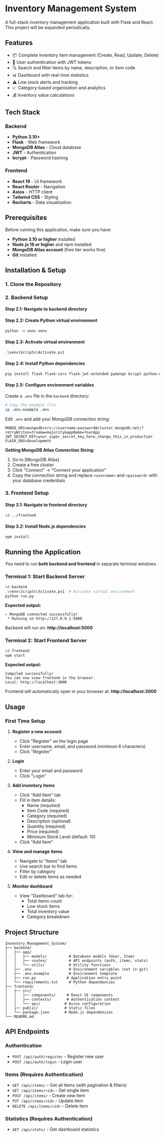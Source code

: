 # Inventory Management System

A full-stack inventory management application built with Flask and React.
This project will be expanded periodically.

## Features

- 📦 Complete inventory item management (Create, Read, Update, Delete)
- 🔐 User authentication with JWT tokens
- 🔍 Search and filter items by name, description, or item code
- 📊 Dashboard with real-time statistics
- ⚠️ Low stock alerts and tracking
- 📈 Category-based organization and analytics
- 💰 Inventory value calculations

## Tech Stack

### Backend
- **Python 3.10+**
- **Flask** - Web framework
- **MongoDB Atlas** - Cloud database
- **JWT** - Authentication
- **bcrypt** - Password hashing

### Frontend
- **React 19** - UI framework
- **React Router** - Navigation
- **Axios** - HTTP client
- **Tailwind CSS** - Styling
- **Recharts** - Data visualization

## Prerequisites

Before running this application, make sure you have:

- **Python 3.10 or higher** installed
- **Node.js 16 or higher** and npm installed
- **MongoDB Atlas account** (free tier works fine)
- **Git** installed

## Installation & Setup

### 1. Clone the Repository

### 2. Backend Setup

#### Step 2.1: Navigate to backend directory

#### Step 2.2: Create Python virtual environment
```bash
python -m venv venv
```

#### Step 2.3: Activate virtual environment
```powershell
.\venv\Scripts\Activate.ps1
```

#### Step 2.4: Install Python dependencies
```bash
pip install flask flask-cors flask-jwt-extended pymongo bcrypt python-dotenv
```

#### Step 2.5: Configure environment variables

Create a `.env` file in the `backend` directory:

```bash
# Copy the example file
cp .env.example .env
```

Edit `.env` and add your MongoDB connection string:

```env
MONGO_URI=mongodb+srv://username:password@cluster.mongodb.net/?retryWrites=true&w=majority&appName=YourApp
JWT_SECRET_KEY=your_super_secret_key_here_change_this_in_production
FLASK_ENV=development
```

**Getting MongoDB Atlas Connection String:**
1. Go to [MongoDB Atlas]
2. Create a free cluster
3. Click "Connect" → "Connect your application"
4. Copy the connection string and replace `<username>` and `<password>` with your database credentials

### 3. Frontend Setup

#### Step 3.1: Navigate to frontend directory
```bash
cd ../frontend
```

#### Step 3.2: Install Node.js dependencies
```bash
npm install
```

## Running the Application

You need to run **both backend and frontend** in separate terminal windows.

### Terminal 1: Start Backend Server

```bash
cd backend
.\venv\Scripts\Activate.ps1  # Activate virtual environment
python run.py
```

**Expected output:**
```
✓ MongoDB connected successfully!
 * Running on http://127.0.0.1:5000
```

Backend will run on: **http://localhost:5000**

### Terminal 2: Start Frontend Server

```bash
cd frontend
npm start
```

**Expected output:**
```
Compiled successfully!
You can now view frontend in the browser.
Local: http://localhost:3000
```

Frontend will automatically open in your browser at: **http://localhost:3000**

## Usage

### First Time Setup

1. **Register a new account**
   - Click "Register" on the login page
   - Enter username, email, and password (minimum 6 characters)
   - Click "Register"

2. **Login**
   - Enter your email and password
   - Click "Login"

3. **Add inventory items**
   - Click "Add Item" tab
   - Fill in item details:
     - Name (required)
     - Item Code (required)
     - Category (required)
     - Description (optional)
     - Quantity (required)
     - Price (required)
     - Minimum Stock Level (default: 10)
   - Click "Add Item"

4. **View and manage items**
   - Navigate to "Items" tab
   - Use search bar to find items
   - Filter by category
   - Edit or delete items as needed

5. **Monitor dashboard**
   - View "Dashboard" tab for:
     - Total items count
     - Low stock items
     - Total inventory value
     - Category breakdown

## Project Structure

```
Inventory_Management_System/
├── backend/
│   ├── app/
│   │   ├── models/          # Database models (User, Item)
│   │   ├── routes/          # API endpoints (auth, items, stats)
│   │   └── utils/           # Utility functions
│   ├── .env                 # Environment variables (not in git)
│   ├── .env.example         # Environment template
│   ├── run.py              # Application entry point
│   └── requirements.txt     # Python dependencies
├── frontend/
│   ├── src/
│   │   ├── components/     # React UI components
│   │   ├── contexts/       # Authentication context
│   │   └── api/           # Axios configuration
│   ├── public/            # Static files
│   └── package.json       # Node.js dependencies
└── README.md
```

## API Endpoints

### Authentication
- `POST /api/auth/register` - Register new user
- `POST /api/auth/login` - Login user

### Items (Requires Authentication)
- `GET /api/items/` - Get all items (with pagination & filters)
- `GET /api/items/<id>` - Get single item
- `POST /api/items/` - Create new item
- `PUT /api/items/<id>` - Update item
- `DELETE /api/items/<id>` - Delete item

### Statistics (Requires Authentication)
- `GET /api/stats/` - Get dashboard statistics
